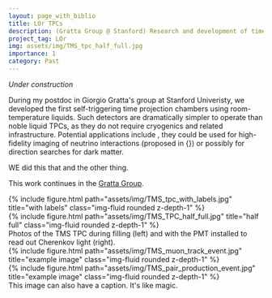```yaml
---
layout: page_with_biblio
title: LOr TPCs
description: (Gratta Group @ Stanford) Research and development of time projection chambers (TPCs) using room-temperature organic liquids as a detection medium.
project_tag: LOr
img: assets/img/TMS_tpc_half_full.jpg
importance: 1
category: Past
---
```


<i>Under construction</i>

During my postdoc in Giorgio Gratta's group at Stanford Univeristy, we developed the first self-triggering time projection chambers using room-temperature liquids. Such detectors are dramatically simpler to operate than noble liquid TPCs, as they do not require cryogenics and related infrastructure. Potential applications include , they could be used for high-fidelity imaging of neutrino interactions (proposed in {}) or possibly for direction searches for dark matter. 

WE did this that and the other thing.

This work continues in the [Gratta Group](http://grattalab3.stanford.edu/neutrino/index.html).



<div class="row">
    <div class="col-sm mt-3 mt-md-0">
        {% include figure.html path="assets/img/TMS_tpc_with_labels.jpg" title="with labels" class="img-fluid rounded z-depth-1" %}
    </div>
    <div class="col-sm mt-3 mt-md-0">
        {% include figure.html path="assets/img/TMS_TPC_half_full.jpg" title="half full" class="img-fluid rounded z-depth-1" %}
    </div>

</div>
<div class="caption">
    Photos of the TMS TPC during filling (left) and with the PMT installed to read out Cherenkov light (right). 
</div>


<div class="row">
    <div class="col-sm mt-3 mt-md-0">
        {% include figure.html path="assets/img/TMS_muon_track_event.jpg" title="example image" class="img-fluid rounded z-depth-1" %}
    </div>
    <div class="col-sm mt-3 mt-md-0">
        {% include figure.html path="assets/img/TMS_pair_production_event.jpg" title="example image" class="img-fluid rounded z-depth-1" %}
    </div>
</div>
<div class="caption">
    This image can also have a caption. It's like magic.
</div>